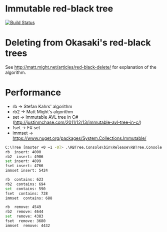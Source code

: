 # Immutable red-black tree

[![Build Status](https://travis-ci.org/kbaldyga/Tree.svg)](https://travis-ci.org/kbaldyga/Tree)

# Deleting from Okasaki's red-black trees

See http://matt.might.net/articles/red-black-delete/ for explanation of the algorithm.

# Performance

* rb -> Stefan Kahrs' algorithm
* rb2 -> Matt Might's algorithm
* set -> Immutable AVL tree in C# (http://justinmchase.com/2011/12/13/immutable-avl-tree-in-c/)
* fset -> F# set
* immset -> https://www.nuget.org/packages/System.Collections.Immutable/

```bash
C:\Tree [master +0 ~1 -0]> .\RBTree.Console\bin\Release\RBTree.Console.exe
rb  insert: 4000
rb2  insert: 4906
set insert: 4899
fset insert: 4766
immset insert: 5424

rb  contains: 623
rb2  contains: 694
set  contains: 590
fset  contains: 728
immset  contains: 688

rb  remove: 4549
rb2  remove: 4644
set  remove: 4383
fset  remove: 3680
immset  remove: 4432
```
